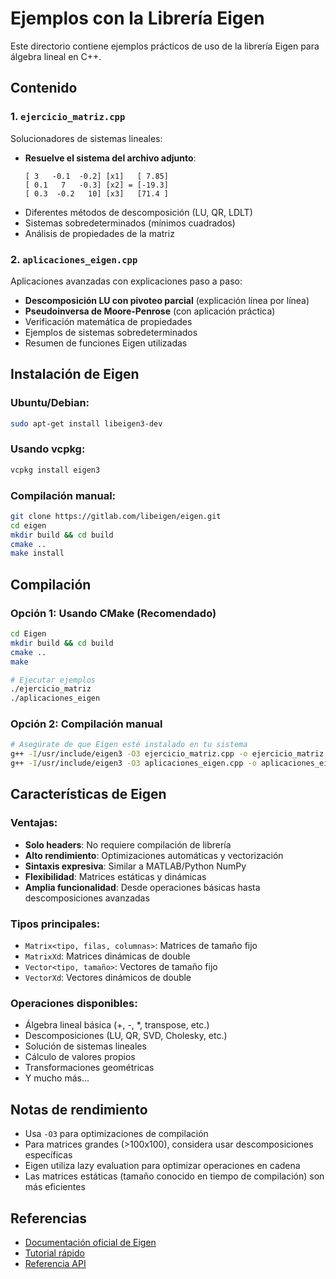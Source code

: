 # Ejemplos con la Librería Eigen

Este directorio contiene ejemplos prácticos de uso de la librería Eigen para álgebra lineal en C++.

## Contenido

### 1. `ejercicio_matriz.cpp` 
Solucionadores de sistemas lineales:
- **Resuelve el sistema del archivo adjunto**: 
  ```
  [ 3   -0.1  -0.2] [x1]   [ 7.85]
  [ 0.1   7   -0.3] [x2] = [-19.3]
  [ 0.3  -0.2   10] [x3]   [71.4 ]
  ```
- Diferentes métodos de descomposición (LU, QR, LDLT)
- Sistemas sobredeterminados (mínimos cuadrados)
- Análisis de propiedades de la matriz

### 2. `aplicaciones_eigen.cpp`
Aplicaciones avanzadas con explicaciones paso a paso:
- **Descomposición LU con pivoteo parcial** (explicación línea por línea)
- **Pseudoinversa de Moore-Penrose** (con aplicación práctica)
- Verificación matemática de propiedades
- Ejemplos de sistemas sobredeterminados
- Resumen de funciones Eigen utilizadas

## Instalación de Eigen

### Ubuntu/Debian:
```bash
sudo apt-get install libeigen3-dev
```

### Usando vcpkg:
```bash
vcpkg install eigen3
```

### Compilación manual:
```bash
git clone https://gitlab.com/libeigen/eigen.git
cd eigen
mkdir build && cd build
cmake ..
make install
```

## Compilación

### Opción 1: Usando CMake (Recomendado)
```bash
cd Eigen
mkdir build && cd build
cmake ..
make

# Ejecutar ejemplos
./ejercicio_matriz
./aplicaciones_eigen
```

### Opción 2: Compilación manual
```bash
# Asegúrate de que Eigen esté instalado en tu sistema
g++ -I/usr/include/eigen3 -O3 ejercicio_matriz.cpp -o ejercicio_matriz
g++ -I/usr/include/eigen3 -O3 aplicaciones_eigen.cpp -o aplicaciones_eigen
```

## Características de Eigen

### Ventajas:
- **Solo headers**: No requiere compilación de librería
- **Alto rendimiento**: Optimizaciones automáticas y vectorización
- **Sintaxis expresiva**: Similar a MATLAB/Python NumPy
- **Flexibilidad**: Matrices estáticas y dinámicas
- **Amplia funcionalidad**: Desde operaciones básicas hasta descomposiciones avanzadas

### Tipos principales:
- `Matrix<tipo, filas, columnas>`: Matrices de tamaño fijo
- `MatrixXd`: Matrices dinámicas de double
- `Vector<tipo, tamaño>`: Vectores de tamaño fijo
- `VectorXd`: Vectores dinámicos de double

### Operaciones disponibles:
- Álgebra lineal básica (+, -, *, transpose, etc.)
- Descomposiciones (LU, QR, SVD, Cholesky, etc.)
- Solución de sistemas lineales
- Cálculo de valores propios
- Transformaciones geométricas
- Y mucho más...

## Notas de rendimiento

- Usa `-O3` para optimizaciones de compilación
- Para matrices grandes (>100x100), considera usar descomposiciones específicas
- Eigen utiliza lazy evaluation para optimizar operaciones en cadena
- Las matrices estáticas (tamaño conocido en tiempo de compilación) son más eficientes

## Referencias

- [Documentación oficial de Eigen](https://eigen.tuxfamily.org/dox/)
- [Tutorial rápido](https://eigen.tuxfamily.org/dox/GettingStarted.html)
- [Referencia API](https://eigen.tuxfamily.org/dox/modules.html)